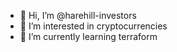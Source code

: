 - 👋 Hi, I’m @harehill-investors
- 👀 I’m interested in cryptocurrencies
- 🌱 I’m currently learning terraform

<!---
harehill-investors/harehill-investors is a ✨ special ✨ repository because its `README.md` (this file) appears on your GitHub profile.
You can click the Preview link to take a look at your changes.
--->
